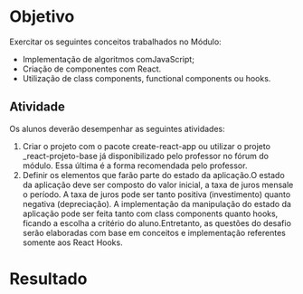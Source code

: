# Objetivo

Exercitar os seguintes conceitos trabalhados no Módulo:

- Implementação de algoritmos comJavaScript;
- Criação de componentes com React.
- Utilização de class components, functional components ou hooks.

## Atividade

Os alunos deverão desempenhar as seguintes atividades:

1. Criar o projeto com o pacote create-react-app ou utilizar o projeto \_react-projeto-base já disponibilizado pelo professor no fórum do módulo.
   Essa última é a forma recomendada pelo professor.
2. Definir os elementos que farão parte do estado da aplicação.O estado da
   aplicação deve ser composto do valor inicial, a taxa de juros mensale o período. A taxa de juros pode ser tanto positiva (investimento) quanto negativa (depreciação). A implementação da manipulação do estado da aplicação pode ser feita tanto com class components quanto hooks, ficando a escolha a critério do aluno.Entretanto, as questões do desafio serão elaboradas com base em conceitos e implementação referentes somente aos React Hooks.

# Resultado
